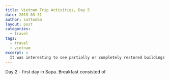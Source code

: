```yaml
---
title: Vietnam Trip Activities, Day 5
date: 2015-03-31
author: suttonbm
layout: post
categories:
  - travel
tags:
  - travel
  - vietnam
excerpt: >
  It was interesting to see partially or completely restored buildings juxtaposed next to crumbling walls or even piles of rubble...
---
```


Day 2 - first day in Sapa.  Breakfast consisted of 